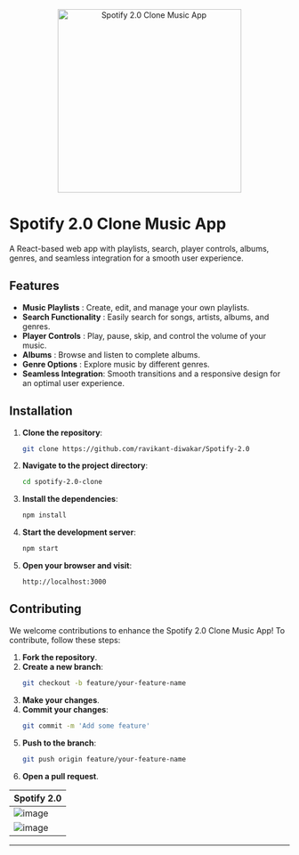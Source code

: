
<div style="text-align: center;">
  <img src="https://github.com/ravikant-diwakar/Spotify-2.0/assets/110620635/8aacf6cc-729c-4c9f-baef-0f1f9b0272b3" alt="Spotify 2.0 Clone Music App" style="width: 330px;">
</div>

# Spotify 2.0 Clone Music App

A React-based web app with playlists, search, player controls, albums, genres, and seamless integration for a smooth user experience.

## Features

- **Music Playlists** : Create, edit, and manage your own playlists.
- **Search Functionality** : Easily search for songs, artists, albums, and genres.
- **Player Controls** : Play, pause, skip, and control the volume of your music.
- **Albums** : Browse and listen to complete albums.
- **Genre Options** : Explore music by different genres.
- **Seamless Integration**: Smooth transitions and a responsive design for an optimal user experience.

## Installation

1. **Clone the repository**:
    ```bash
    git clone https://github.com/ravikant-diwakar/Spotify-2.0
    ```

2. **Navigate to the project directory**:
    ```bash
    cd spotify-2.0-clone
    ```

3. **Install the dependencies**:
    ```bash
    npm install
    ```

4. **Start the development server**:
    ```bash
    npm start
    ```

5. **Open your browser and visit**:
    ```
    http://localhost:3000
    ```

## Contributing

We welcome contributions to enhance the Spotify 2.0 Clone Music App! To contribute, follow these steps:

1. **Fork the repository**.
2. **Create a new branch**:
    ```bash
    git checkout -b feature/your-feature-name
    ```
3. **Make your changes**.
4. **Commit your changes**:
    ```bash
    git commit -m 'Add some feature'
    ```
5. **Push to the branch**:
    ```bash
    git push origin feature/your-feature-name
    ```
6. **Open a pull request**.

| Spotify 2.0 |
|-------------|
| ![image](https://github.com/ravikant-diwakar/Spotify-2.0/assets/110620635/0a078246-df25-4799-9fae-d1d84e243148) |
| ![image](https://github.com/ravikant-diwakar/Spotify-2.0/assets/110620635/f30d6bd5-639f-4726-8d1f-78721bc60b23) |


---
